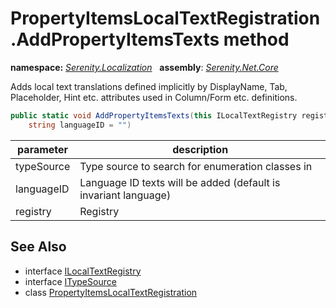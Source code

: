 # PropertyItemsLocalTextRegistration.AddPropertyItemsTexts method
**namespace:** *[Serenity.Localization](../../README.md#serenity.localization-namespace)*   **assembly**: *[Serenity.Net.Core](../../README.md)*

Adds local text translations defined implicitly by DisplayName, Tab, Placeholder, Hint etc. attributes used in Column/Form etc. definitions.

```csharp
public static void AddPropertyItemsTexts(this ILocalTextRegistry registry, ITypeSource typeSource, 
    string languageID = "")
```

| parameter | description |
| --- | --- |
| typeSource | Type source to search for enumeration classes in |
| languageID | Language ID texts will be added (default is invariant language) |
| registry | Registry |

## See Also

* interface [ILocalTextRegistry](../../Serenity.Abstractions/ILocalTextRegistry.md)
* interface [ITypeSource](../../Serenity.Abstractions/ITypeSource.md)
* class [PropertyItemsLocalTextRegistration](../PropertyItemsLocalTextRegistration.md)